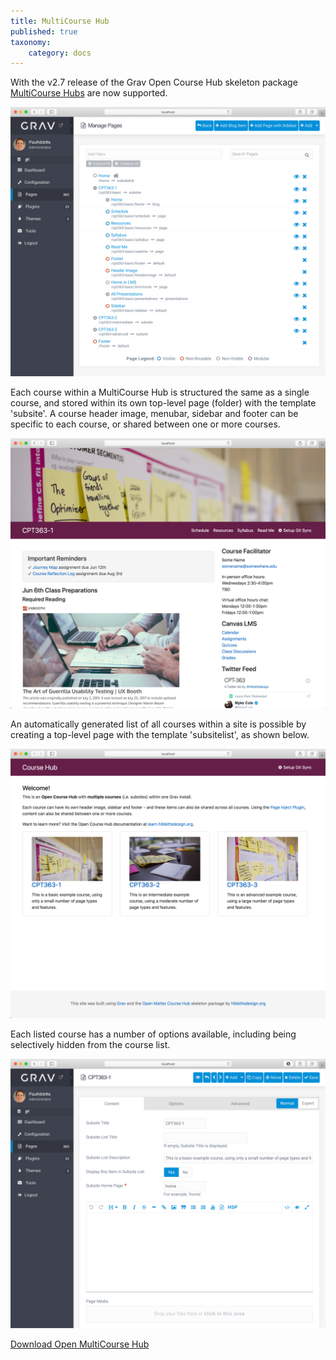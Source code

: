 ```yaml
---
title: MultiCourse Hub
published: true
taxonomy:
    category: docs
---
```


With the v2.7 release of the Grav Open Course Hub skeleton package [MultiCourse Hubs](https://demo.hibbittsdesign.org/grav-skeleton-open-matter-multi-course-hub-site/) are now supported.

![Multiple courses within a single Grav install](admin-panel-multiple-courses.png)  

Each course within a MultiCourse Hub is structured the same as a single course, and stored within its own top-level page (folder) with the template 'subsite'. A course header image, menubar, sidebar and footer can be specific to each course, or shared between one or more courses.

![Single course site view](cpt-363-home-page.png)  

An automatically generated list of all courses within a site is possible by creating a top-level page with the template 'subsitelist', as shown below.

![Automatically created course list](course-list-page.png)

Each listed course has a number of options available, including being selectively hidden from the course list.

![Course (i.e. subsite) options](admin-subsite-options.png)  

[Download Open MultiCourse Hub](http://hibbittsdesign.org/blog/downloads/grav-skeleton-open-matter-multicourse-hub-site.zip?classes=button)
